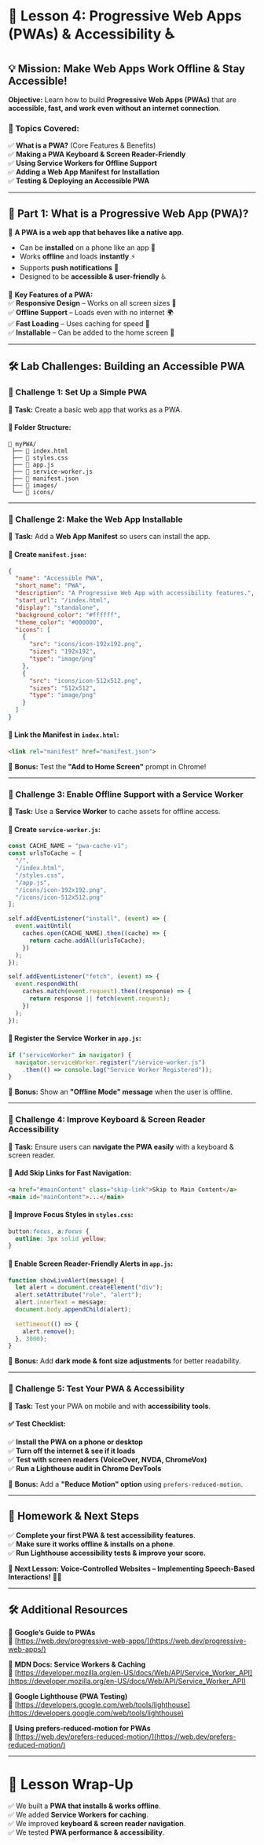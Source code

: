 # 📱 Lesson 4: Progressive Web Apps (PWAs) & Accessibility ♿  

## 💡 Mission: Make Web Apps Work Offline & Stay Accessible!  
**Objective:** Learn how to build **Progressive Web Apps (PWAs)** that are **accessible, fast, and work even without an internet connection**.  

### 🔹 Topics Covered:  
✅ **What is a PWA?** (Core Features & Benefits)  
✅ **Making a PWA Keyboard & Screen Reader-Friendly**  
✅ **Using Service Workers for Offline Support**  
✅ **Adding a Web App Manifest for Installation**  
✅ **Testing & Deploying an Accessible PWA**  

---

## 📖 Part 1: What is a Progressive Web App (PWA)?  

🎯 **A PWA is a web app that behaves like a native app**.  
- Can be **installed** on a phone like an app 📱  
- Works **offline** and loads **instantly** ⚡  
- Supports **push notifications** 🔔  
- Designed to be **accessible & user-friendly** ♿  

📌 **Key Features of a PWA:**  
✅ **Responsive Design** – Works on all screen sizes 📏  
✅ **Offline Support** – Loads even with no internet 🌍  
✅ **Fast Loading** – Uses caching for speed 🚀  
✅ **Installable** – Can be added to the home screen 📲  

---

## 🛠️ Lab Challenges: Building an Accessible PWA  

### 🚀 Challenge 1: Set Up a Simple PWA  

📌 **Task:** Create a basic web app that works as a PWA.  

#### 🔹 Folder Structure:  
```
📂 myPWA/
 ├── 📄 index.html
 ├── 📄 styles.css
 ├── 📄 app.js
 ├── 📄 service-worker.js
 ├── 📄 manifest.json
 ├── 📂 images/
 └── 📂 icons/
```

---

### 🚀 Challenge 2: Make the Web App Installable  

📌 **Task:** Add a **Web App Manifest** so users can install the app.  

#### 🔹 Create `manifest.json`:  
```json
{
  "name": "Accessible PWA",
  "short_name": "PWA",
  "description": "A Progressive Web App with accessibility features.",
  "start_url": "/index.html",
  "display": "standalone",
  "background_color": "#ffffff",
  "theme_color": "#000000",
  "icons": [
    {
      "src": "icons/icon-192x192.png",
      "sizes": "192x192",
      "type": "image/png"
    },
    {
      "src": "icons/icon-512x512.png",
      "sizes": "512x512",
      "type": "image/png"
    }
  ]
}
```

#### 🔹 Link the Manifest in `index.html`:  
```html
<link rel="manifest" href="manifest.json">
```

🎯 **Bonus:** Test the **"Add to Home Screen"** prompt in Chrome!  

---

### 🚀 Challenge 3: Enable Offline Support with a Service Worker  

📌 **Task:** Use a **Service Worker** to cache assets for offline access.  

#### 🔹 Create `service-worker.js`:  
```js
const CACHE_NAME = "pwa-cache-v1";
const urlsToCache = [
  "/",
  "/index.html",
  "/styles.css",
  "/app.js",
  "/icons/icon-192x192.png",
  "/icons/icon-512x512.png"
];

self.addEventListener("install", (event) => {
  event.waitUntil(
    caches.open(CACHE_NAME).then((cache) => {
      return cache.addAll(urlsToCache);
    })
  );
});

self.addEventListener("fetch", (event) => {
  event.respondWith(
    caches.match(event.request).then((response) => {
      return response || fetch(event.request);
    })
  );
});
```

#### 🔹 Register the Service Worker in `app.js`:  
```js
if ("serviceWorker" in navigator) {
  navigator.serviceWorker.register("/service-worker.js")
    .then(() => console.log("Service Worker Registered"));
}
```

🎯 **Bonus:** Show an **"Offline Mode" message** when the user is offline.  

---

### 🚀 Challenge 4: Improve Keyboard & Screen Reader Accessibility  

📌 **Task:** Ensure users can **navigate the PWA easily** with a keyboard & screen reader.  

#### 🔹 Add Skip Links for Fast Navigation:  
```html
<a href="#mainContent" class="skip-link">Skip to Main Content</a>
<main id="mainContent">...</main>
```

#### 🔹 Improve Focus Styles in `styles.css`:  
```css
button:focus, a:focus {
  outline: 3px solid yellow;
}
```

#### 🔹 Enable Screen Reader-Friendly Alerts in `app.js`:  
```js
function showLiveAlert(message) {
  let alert = document.createElement("div");
  alert.setAttribute("role", "alert");
  alert.innerText = message;
  document.body.appendChild(alert);
  
  setTimeout(() => {
    alert.remove();
  }, 3000);
}
```

🎯 **Bonus:** Add **dark mode & font size adjustments** for better readability.  

---

### 🚀 Challenge 5: Test Your PWA & Accessibility  

📌 **Task:** Test your PWA on mobile and with **accessibility tools**.  

#### ✅ Test Checklist:  
✅ **Install the PWA on a phone or desktop**  
✅ **Turn off the internet & see if it loads**  
✅ **Test with screen readers (VoiceOver, NVDA, ChromeVox)**  
✅ **Run a Lighthouse audit in Chrome DevTools**  

🎯 **Bonus:** Add a **"Reduce Motion" option** using `prefers-reduced-motion`.  

---

## 🎒 Homework & Next Steps  
✅ **Complete your first PWA & test accessibility features**.  
✅ **Make sure it works offline & installs on a phone**.  
✅ **Run Lighthouse accessibility tests & improve your score.**  

📢 **Next Lesson:** **Voice-Controlled Websites – Implementing Speech-Based Interactions!** 🎤🚀  

---

## 🛠️ Additional Resources  

📌 **Google’s Guide to PWAs**  
🔗 [https://web.dev/progressive-web-apps/](https://web.dev/progressive-web-apps/)  

📌 **MDN Docs: Service Workers & Caching**  
🔗 [https://developer.mozilla.org/en-US/docs/Web/API/Service_Worker_API](https://developer.mozilla.org/en-US/docs/Web/API/Service_Worker_API)  

📌 **Google Lighthouse (PWA Testing)**  
🔗 [https://developers.google.com/web/tools/lighthouse](https://developers.google.com/web/tools/lighthouse)  

📌 **Using prefers-reduced-motion for PWAs**  
🔗 [https://web.dev/prefers-reduced-motion/](https://web.dev/prefers-reduced-motion/)  

---

# 🎉 Lesson Wrap-Up  
✅ We built a **PWA that installs & works offline**.  
✅ We added **Service Workers for caching**.  
✅ We improved **keyboard & screen reader navigation**.  
✅ We tested **PWA performance & accessibility**.  
